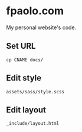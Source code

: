 # fpaolo.com

My personal website's code.

## Set URL

    cp CNAME docs/

## Edit style

    assets/sass/style.scss

## Edit layout

    _include/layout.html
